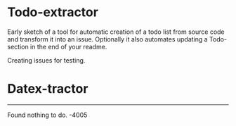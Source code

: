 # Todo-extractor
Early sketch of a tool for automatic creation of a todo list from source code and transform it into an issue. Optionally it also automates updating a Todo-section in the end of your readme.

Creating issues for testing.

# Datex-tractor
---
Found nothing to do.
-4005